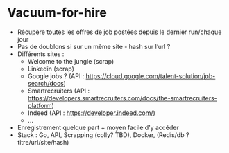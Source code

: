 # Vacuum-for-hire

* Récupère toutes les offres de job postées depuis le dernier run/chaque jour
* Pas de doublons si sur un même site - hash sur l’url ?
* Différents sites :
    * Welcome to the jungle (scrap)
    * Linkedin (scrap)
    * Google jobs ? (API : https://cloud.google.com/talent-solution/job-search/docs)
    * Smartrecruiters (API : https://developers.smartrecruiters.com/docs/the-smartrecruiters-platform)
    * Indeed (API : https://developer.indeed.com/)
    * ...
* Enregistrement quelque part + moyen facile d’y accéder
* Stack : Go, API, Scrapping (colly? TBD), Docker, (Redis/db ? titre/url/site/hash)
